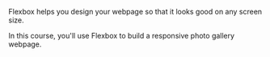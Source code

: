 Flexbox helps you design your webpage so that it looks good on any screen size.

In this course, you'll use Flexbox to build a responsive photo gallery webpage.

